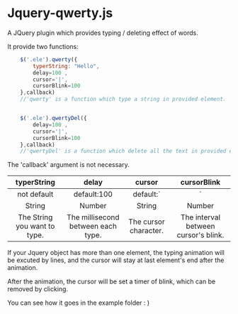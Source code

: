 # Jquery-qwerty.js

A JQuery plugin which provides typing / deleting effect of words.


It provide two functions:

```javascript
    $('.ele').qwerty({
        typerString: "Hello",
        delay=100 , 
        cursor='|', 
        cursorBlink=100
    },callback)
    //'qwerty' is a function which type a string in provided element. 


    $('.ele').qwertyDel({
        delay=100 , 
        cursor='|', 
        cursorBlink=100 
    },callback)
    //'qwertyDel' is a function which delete all the text in provided element.

```

The 'callback' argument is not necessary.

| typerString | delay |  cursor  | cursorBlink |
|:--------:|:-----:|:----:|:----:|
|not default|default:100 |default:`|`|default:1000|
|String|Number|String|Number|
|The String you want to type.|The millisecond between each type.|The cursor character.|The interval between cursor's blink.|

If your Jquery object has more than one element, the typing animation will be excuted by lines, and the cursor will stay at last element's end after the animation.

After the animation, the cursor will be set a timer of blink, which can be removed by clicking.

You can see how it goes in the example folder : )
